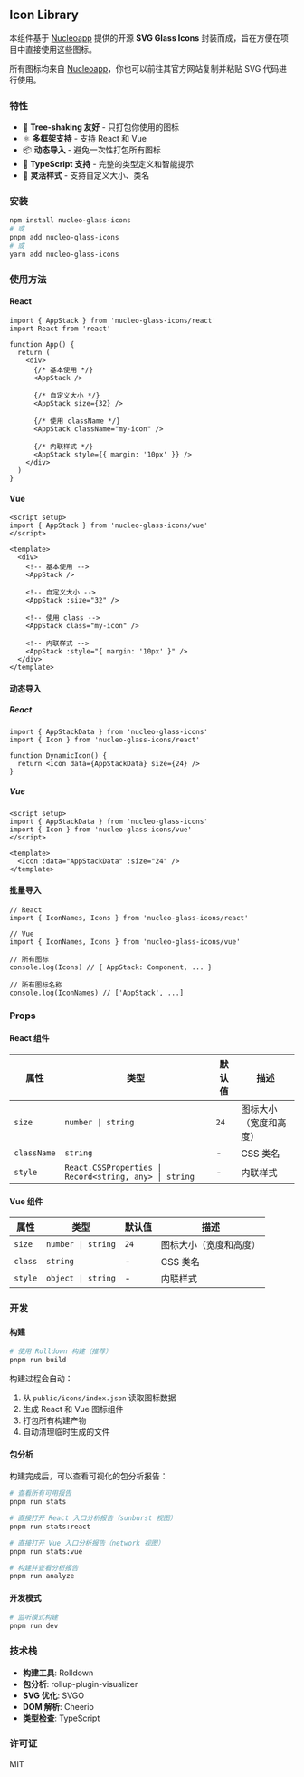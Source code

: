 ## Icon Library

本组件基于 [Nucleoapp](https://nucleoapp.com/svg-glass-icons) 提供的开源 **SVG Glass Icons** 封装而成，旨在方便在项目中直接使用这些图标。

所有图标均来自 [Nucleoapp](https://nucleoapp.com/svg-glass-icons)，你也可以前往其官方网站复制并粘贴 SVG 代码进行使用。

### 特性

- 🌳 **Tree-shaking 友好** - 只打包你使用的图标
- ⚛️ **多框架支持** - 支持 React 和 Vue
- 📦 **动态导入** - 避免一次性打包所有图标
- 🎯 **TypeScript 支持** - 完整的类型定义和智能提示
- 🔧 **灵活样式** - 支持自定义大小、类名

### 安装

```bash
npm install nucleo-glass-icons
# 或
pnpm add nucleo-glass-icons
# 或
yarn add nucleo-glass-icons
```

### 使用方法

#### React

```tsx
import { AppStack } from 'nucleo-glass-icons/react'
import React from 'react'

function App() {
  return (
    <div>
      {/* 基本使用 */}
      <AppStack />

      {/* 自定义大小 */}
      <AppStack size={32} />

      {/* 使用 className */}
      <AppStack className="my-icon" />

      {/* 内联样式 */}
      <AppStack style={{ margin: '10px' }} />
    </div>
  )
}
```

#### Vue

```vue
<script setup>
import { AppStack } from 'nucleo-glass-icons/vue'
</script>

<template>
  <div>
    <!-- 基本使用 -->
    <AppStack />

    <!-- 自定义大小 -->
    <AppStack :size="32" />

    <!-- 使用 class -->
    <AppStack class="my-icon" />

    <!-- 内联样式 -->
    <AppStack :style="{ margin: '10px' }" />
  </div>
</template>
```

#### 动态导入

##### React

```tsx
import { AppStackData } from 'nucleo-glass-icons'
import { Icon } from 'nucleo-glass-icons/react'

function DynamicIcon() {
  return <Icon data={AppStackData} size={24} />
}
```

##### Vue

```vue
<script setup>
import { AppStackData } from 'nucleo-glass-icons'
import { Icon } from 'nucleo-glass-icons/vue'
</script>

<template>
  <Icon :data="AppStackData" :size="24" />
</template>
```

#### 批量导入

```tsx
// React
import { IconNames, Icons } from 'nucleo-glass-icons/react'

// Vue
import { IconNames, Icons } from 'nucleo-glass-icons/vue'

// 所有图标
console.log(Icons) // { AppStack: Component, ... }

// 所有图标名称
console.log(IconNames) // ['AppStack', ...]
```

### Props

#### React 组件

| 属性 | 类型 | 默认值 | 描述 |
|------|------|--------|------|
| `size` | `number \| string` | `24` | 图标大小（宽度和高度） |
| `className` | `string` | - | CSS 类名 |
| `style` | `React.CSSProperties \| Record<string, any> \| string` | - | 内联样式 |

#### Vue 组件

| 属性 | 类型 | 默认值 | 描述 |
|------|------|--------|------|
| `size` | `number \| string` | `24` | 图标大小（宽度和高度） |
| `class` | `string` | - | CSS 类名 |
| `style` | `object \| string` | - | 内联样式 |

### 开发

#### 构建

```bash
# 使用 Rolldown 构建（推荐）
pnpm run build
```

构建过程会自动：
1. 从 `public/icons/index.json` 读取图标数据
2. 生成 React 和 Vue 图标组件
3. 打包所有构建产物
4. 自动清理临时生成的文件

#### 包分析

构建完成后，可以查看可视化的包分析报告：

```bash
# 查看所有可用报告
pnpm run stats

# 直接打开 React 入口分析报告（sunburst 视图）
pnpm run stats:react

# 直接打开 Vue 入口分析报告（network 视图）
pnpm run stats:vue

# 构建并查看分析报告
pnpm run analyze
```

#### 开发模式

```bash
# 监听模式构建
pnpm run dev
```

### 技术栈

- **构建工具**: Rolldown
- **包分析**: rollup-plugin-visualizer
- **SVG 优化**: SVGO
- **DOM 解析**: Cheerio
- **类型检查**: TypeScript

### 许可证

MIT

